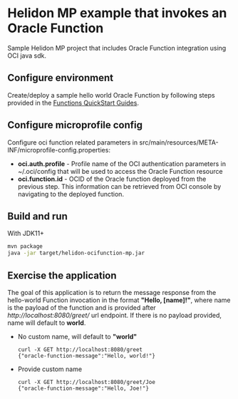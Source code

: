 # Helidon MP example that invokes an Oracle Function
Sample Helidon MP project that includes Oracle Function integration using OCI java sdk.

## Configure environment

Create/deploy a sample hello world Oracle Function by following steps provided in the [Functions QuickStart Guides](https://docs.oracle.com/en-us/iaas/Content/Functions/Tasks/functionsquickstartguidestop.htm#functionsquickstartguidestop).

## Configure microprofile config

Configure oci function related parameters in src/main/resources/META-INF/microprofile-config.properties:
* **oci.auth.profile** - Profile name of the OCI authentication parameters in ~/.oci/config that will be used to access the Oracle Function resource
* **oci.function.id** - OCID of the Oracle function deployed from the previous step. This information can be retrieved from OCI console by navigating to the deployed function.

## Build and run

With JDK11+
```bash
mvn package
java -jar target/helidon-ocifunction-mp.jar
```

## Exercise the application
The goal of this application is to return the message response from the hello-world Function invocation in the format **"Hello, [name]!"**, where name is the payload of the function and is provided after *http://localhost:8080/greet/* url endpoint. If there is no payload provided, name will default to **world**.
* No custom name, will default to **"world"**
   ```
   curl -X GET http://localhost:8080/greet
   {"oracle-function-message":"Hello, world!"}
   ```
* Provide custom name
   ```
   curl -X GET http://localhost:8080/greet/Joe
   {"oracle-function-message":"Hello, Joe!"}
   ```